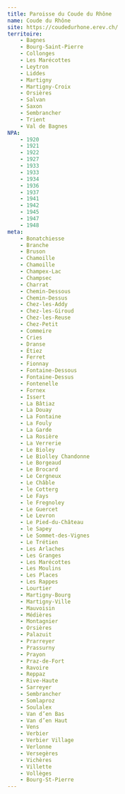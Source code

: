 ```yaml
---
title: Paroisse du Coude du Rhône
name: Coude du Rhône
site: https://coudedurhone.erev.ch/
territoire:
    - Bagnes
    - Bourg-Saint-Pierre
    - Collonges
    - Les Marécottes
    - Leytron
    - Liddes
    - Martigny
    - Martigny-Croix
    - Orsières
    - Salvan
    - Saxon
    - Sembrancher
    - Trient
    - Val de Bagnes
NPA:
    - 1920
    - 1921
    - 1922
    - 1927
    - 1933
    - 1933
    - 1934
    - 1936
    - 1937
    - 1941
    - 1942
    - 1945
    - 1947
    - 1948
meta:
    - Bonatchiesse
    - Branche
    - Bruson
    - Chamoille
    - Chamoille
    - Champex-Lac
    - Champsec
    - Charrat
    - Chemin-Dessous
    - Chemin-Dessus
    - Chez-les-Addy
    - Chez-les-Giroud
    - Chez-les-Reuse
    - Chez-Petit
    - Commeire
    - Cries
    - Dranse
    - Étiez
    - Ferret
    - Fionnay
    - Fontaine-Dessous
    - Fontaine-Dessus
    - Fontenelle
    - Fornex
    - Issert
    - La Bâtiaz
    - La Douay
    - La Fontaine
    - La Fouly
    - La Garde
    - La Rosière
    - La Verrerie
    - Le Bioley
    - Le Biolley Chandonne
    - Le Borgeaud
    - Le Brocard
    - Le Cergneux
    - Le Châble 
    - le Cotterg
    - Le Fays
    - le Fregnoley
    - Le Guercet
    - Le Levron
    - Le Pied-du-Château
    - le Sapey
    - Le Sommet-des-Vignes
    - Le Trétien
    - Les Arlaches
    - Les Granges
    - Les Marécottes
    - Les Moulins
    - Les Places
    - Les Rappes
    - Lourtier
    - Martigny-Bourg
    - Martigny-Ville
    - Mauvoisin
    - Médières
    - Montagnier
    - Orsières
    - Palazuit
    - Prarreyer
    - Prassurny
    - Prayon
    - Praz-de-Fort
    - Ravoire
    - Reppaz
    - Rive-Haute
    - Sarreyer
    - Sembrancher
    - Somlaproz
    - Soulalex
    - Van d’en Bas
    - Van d’en Haut
    - Vens
    - Verbier
    - Verbier Village
    - Verlonne
    - Versegères
    - Vichères
    - Villette
    - Vollèges
    - Bourg-St-Pierre
---
```


